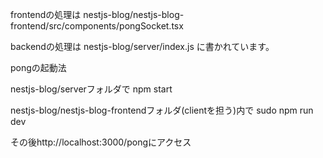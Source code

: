 frontendの処理は
nestjs-blog/nestjs-blog-frontend/src/components/pongSocket.tsx

backendの処理は
nestjs-blog/server/index.js
に書かれています。

pongの起動法

nestjs-blog/serverフォルダで
npm start

nestjs-blog/nestjs-blog-frontendフォルダ(clientを担う)内で
sudo npm run dev

その後http://localhost:3000/pongにアクセス



